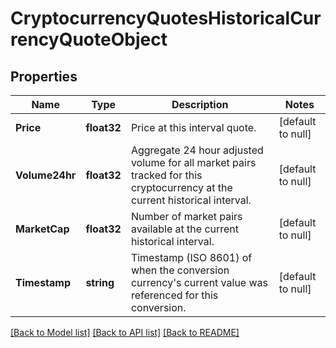 # CryptocurrencyQuotesHistoricalCurrencyQuoteObject

## Properties
Name | Type | Description | Notes
------------ | ------------- | ------------- | -------------
**Price** | **float32** | Price at this interval quote. | [default to null]
**Volume24hr** | **float32** | Aggregate 24 hour adjusted volume for all market pairs tracked for this cryptocurrency at the current historical interval. | [default to null]
**MarketCap** | **float32** | Number of market pairs available at the current historical interval. | [default to null]
**Timestamp** | **string** | Timestamp (ISO 8601) of when the conversion currency&#39;s current value was referenced for this conversion. | [default to null]

[[Back to Model list]](../README.md#documentation-for-models) [[Back to API list]](../README.md#documentation-for-api-endpoints) [[Back to README]](../README.md)


